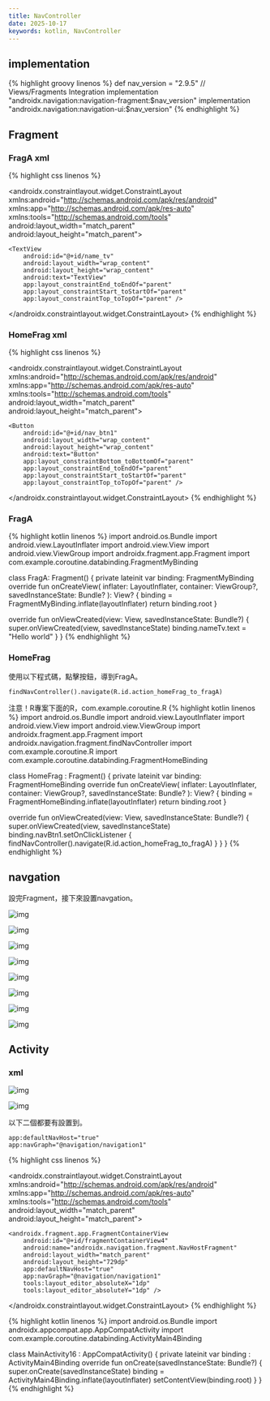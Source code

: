 ```yaml
---
title: NavController
date: 2025-10-17
keywords: kotlin, NavController
---
```

## implementation
{% highlight groovy linenos %}
def nav_version = "2.9.5"
// Views/Fragments Integration
implementation "androidx.navigation:navigation-fragment:$nav_version"
implementation "androidx.navigation:navigation-ui:$nav_version"
{% endhighlight %}

## Fragment
### FragA xml
{% highlight css linenos %}
<?xml version="1.0" encoding="utf-8"?>
<androidx.constraintlayout.widget.ConstraintLayout xmlns:android="http://schemas.android.com/apk/res/android"
    xmlns:app="http://schemas.android.com/apk/res-auto"
    xmlns:tools="http://schemas.android.com/tools"
    android:layout_width="match_parent"
    android:layout_height="match_parent">

    <TextView
        android:id="@+id/name_tv"
        android:layout_width="wrap_content"
        android:layout_height="wrap_content"
        android:text="TextView"
        app:layout_constraintEnd_toEndOf="parent"
        app:layout_constraintStart_toStartOf="parent"
        app:layout_constraintTop_toTopOf="parent" />
</androidx.constraintlayout.widget.ConstraintLayout>
{% endhighlight %}

### HomeFrag xml
{% highlight css linenos %}
<?xml version="1.0" encoding="utf-8"?>
<androidx.constraintlayout.widget.ConstraintLayout xmlns:android="http://schemas.android.com/apk/res/android"
    xmlns:app="http://schemas.android.com/apk/res-auto"
    xmlns:tools="http://schemas.android.com/tools"
    android:layout_width="match_parent"
    android:layout_height="match_parent">

    <Button
        android:id="@+id/nav_btn1"
        android:layout_width="wrap_content"
        android:layout_height="wrap_content"
        android:text="Button"
        app:layout_constraintBottom_toBottomOf="parent"
        app:layout_constraintEnd_toEndOf="parent"
        app:layout_constraintStart_toStartOf="parent"
        app:layout_constraintTop_toTopOf="parent" />
</androidx.constraintlayout.widget.ConstraintLayout>
{% endhighlight %}

### FragA
{% highlight kotlin linenos %}
import android.os.Bundle
import android.view.LayoutInflater
import android.view.View
import android.view.ViewGroup
import androidx.fragment.app.Fragment
import com.example.coroutine.databinding.FragmentMyBinding

class FragA: Fragment() {
  private lateinit var binding: FragmentMyBinding
  override fun onCreateView(
    inflater: LayoutInflater,
    container: ViewGroup?,
    savedInstanceState: Bundle?
  ): View? {
    binding = FragmentMyBinding.inflate(layoutInflater)
    return binding.root
  }

  override fun onViewCreated(view: View, savedInstanceState: Bundle?) {
    super.onViewCreated(view, savedInstanceState)
    binding.nameTv.text = "Hello world"
  }
}
{% endhighlight %}

### HomeFrag
使用以下程式碼，點擊按鈕，導到FragA。<br>
```
findNavController().navigate(R.id.action_homeFrag_to_fragA)
```

注意！R專案下面的R，com.example.coroutine.R
{% highlight kotlin linenos %}
import android.os.Bundle
import android.view.LayoutInflater
import android.view.View
import android.view.ViewGroup
import androidx.fragment.app.Fragment
import androidx.navigation.fragment.findNavController
import com.example.coroutine.R
import com.example.coroutine.databinding.FragmentHomeBinding

class HomeFrag : Fragment()  {
  private lateinit var binding: FragmentHomeBinding
  override fun onCreateView(
    inflater: LayoutInflater,
    container: ViewGroup?,
    savedInstanceState: Bundle?
  ): View? {
    binding = FragmentHomeBinding.inflate(layoutInflater)
    return binding.root
  }

  override fun onViewCreated(view: View, savedInstanceState: Bundle?) {
    super.onViewCreated(view, savedInstanceState)
    binding.navBtn1.setOnClickListener {
      findNavController().navigate(R.id.action_homeFrag_to_fragA)
    }
  }
}
{% endhighlight %}

## navgation
設完Fragment，接下來設置navgation。<br>

![img]({{site.imgurl}}/kotlin/nav1.png) <br>

![img]({{site.imgurl}}/kotlin/nav2.png) <br>

![img]({{site.imgurl}}/kotlin/nav3.png) <br>

![img]({{site.imgurl}}/kotlin/nav4.png) <br>

![img]({{site.imgurl}}/kotlin/nav5.png) <br>

![img]({{site.imgurl}}/kotlin/nav6.png) <br>

![img]({{site.imgurl}}/kotlin/nav7.png) <br>

![img]({{site.imgurl}}/kotlin/nav8.png) <br>

## Activity
### xml

![img]({{site.imgurl}}/kotlin/nav_activity1.png) <br>

![img]({{site.imgurl}}/kotlin/nav_activity2.png) <br>

以下二個都要有設置到。<br>
```
app:defaultNavHost="true"
app:navGraph="@navigation/navigation1"
```

{% highlight css linenos %}
<?xml version="1.0" encoding="utf-8"?>
<androidx.constraintlayout.widget.ConstraintLayout xmlns:android="http://schemas.android.com/apk/res/android"
    xmlns:app="http://schemas.android.com/apk/res-auto"
    xmlns:tools="http://schemas.android.com/tools"
    android:layout_width="match_parent"
    android:layout_height="match_parent">

    <androidx.fragment.app.FragmentContainerView
        android:id="@+id/fragmentContainerView4"
        android:name="androidx.navigation.fragment.NavHostFragment"
        android:layout_width="match_parent"
        android:layout_height="729dp"
        app:defaultNavHost="true"
        app:navGraph="@navigation/navigation1"
        tools:layout_editor_absoluteX="1dp"
        tools:layout_editor_absoluteY="1dp" />
</androidx.constraintlayout.widget.ConstraintLayout>
{% endhighlight %}

{% highlight kotlin linenos %}
import android.os.Bundle
import androidx.appcompat.app.AppCompatActivity
import com.example.coroutine.databinding.ActivityMain4Binding

class MainActivity16 : AppCompatActivity() {
  private lateinit var binding : ActivityMain4Binding
  override fun onCreate(savedInstanceState: Bundle?) {
    super.onCreate(savedInstanceState)
    binding = ActivityMain4Binding.inflate(layoutInflater)
    setContentView(binding.root)
  }
}
{% endhighlight %}